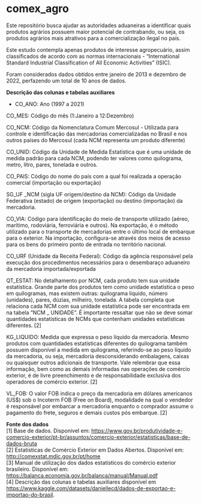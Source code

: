 # comex_agro
Este repositório busca ajudar as autoridades aduaneiras a identificar quais produtos agrários possuem maior potencial de contrabando, ou seja, os produtos agrários mais atrativos para a comercialização ilegal no país.

Este estudo contempla apenas produtos de interesse agropecuário, assim classificados de acordo com as normas internacionais - “International Standard Industrial Classification of All Economic Activities” (ISIC). 

Foram considerados dados obtidos entre janeiro de 2013 e dezembro de 2022, perfazendo um total de 10 anos de dados.


**Descrição das colunas e tabelas auxiliares**  

- CO_ANO: Ano (1997 a 2021)

CO_MES: Código do mês (1:Janeiro a 12:Dezembro)

CO_NCM: Código da Nomenclatura Comum Mercosul - Utilizada para controle e identificação das mercadorias comercializadas no Brasil e nos outros países do Mercosul (cada NCM representa um produto diferente)

CO_UNID: Código da Unidade de Medida Estatística que é uma unidade de medida padrão para cada NCM, podendo ter valores como quilograma, metro, litro, pares, tonelada e outros.

CO_PAIS: Código do nome do país com a qual foi realizada a operação comercial (importação ou exportação)

SG_UF _NCM (sigla UF origem/destino da NCM): Código da Unidade Federativa (estado) de origem (exportação) ou destino (importação) da mercadoria.

CO_VIA: Código para identificação do meio de transporte utilizado (aéreo, marítimo, rodoviária, ferroviária e outros). Na exportação, é o método utilizado para o transporte de mercadorias entre o último local de embarque para o exterior. Na importação, configura-se através dos meios de acesso para os bens do primeiro ponto de entrada no território nacional.

CO_URF (Unidade da Receita Federal): Código da agência responsável pela execução dos procedimentos necessários para o desembaraço aduaneiro da mercadoria importada/exportada

QT_ESTAT: No detalhamento por NCM, cada produto tem sua unidade estatística. Grande parte dos produtos tem como unidade estatística o peso em quilogramas, mas existem outras: quilograma líquido, número (unidades), pares, dúzias, milheiro, tonelada. A tabela completa que relaciona cada NCM com sua unidade estatística pode ser encontrada em na tabela “NCM _ UNIDADE”. É importante ressaltar que não se deve somar quantidades estatísticas de NCMs que contenham unidades estatísticas diferentes. [2]

KG_LIQUIDO: Medida que expressa o peso líquido da mercadoria. Mesmo produtos com quantidades estatísticas diferentes do quilograma também possuem disponível a medida em quilograma, referindo-se ao peso líquido da mercadoria, ou seja, mercadoria desconsiderando embalagens, caixas ou quaisquer outros adicionais de transporte. Vale relembrar que essa informação, bem como as demais informadas nas operações de comércio exterior, é de livre preenchimento e de responsabilidade exclusiva dos operadores de comércio exterior. [2]

VL_FOB: O valor FOB indica o preço da mercadoria em dólares americanos (US$) sob o Incoterm FOB (Free on Board), modalidade na qual o vendedor é responsável por embarcar a mercadoria enquanto o comprador assume o pagamento do frete, seguros e demais custos pós embarque. [2]

**Fonte dos dados**  
[1] Base de dados. Disponível em: https://www.gov.br/produtividade-e-comercio-exterior/pt-br/assuntos/comercio-exterior/estatisticas/base-de-dados-bruta  
[2] Estatísticas de Comércio Exterior em Dados Abertos. Disponível em: http://comexstat.mdic.gov.br/pt/home  
[3] Manual de utilização dos dados estatísticos do comércio exterior brasileiro. Disponível em: https://balanca.economia.gov.br/balanca/manual/Manual.pdf  
[4] Descrição das colunas e tabelas auxiliares disponível em https://www.kaggle.com/datasets/daniellecd/dados-de-exportao-e-importao-do-brasil.